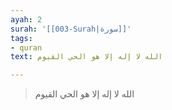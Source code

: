 ```yaml
---
ayah: 2
surah: '[[003-Surah|سورة]]'
tags:
- quran
text: الله لا إله إلا هو الحي القيوم

---
```

> الله لا إله إلا هو الحي القيوم
